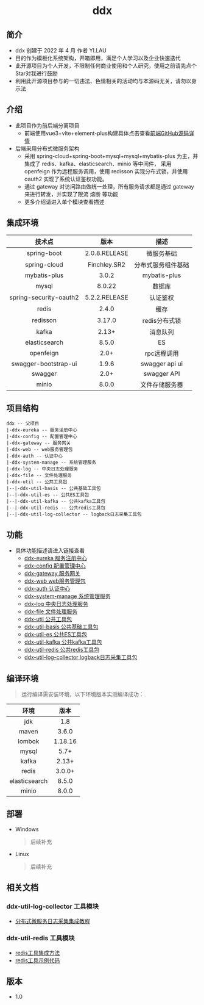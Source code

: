 <h1 align="center">ddx</h1>

## 简介
- ddx 创建于 2022 年 4 月 作者 YI.LAU 
- 目的作为模板化系统架构，开箱即用，满足个人学习以及企业快速迭代
- 此开源项目为个人开发，不限制任何商业使用和个人研究，使用之前请先点个Star对我进行鼓励
- 利用此开源项目参与的一切违法、色情相关的活动均与本源码无关，请勿以身示法

## 介绍
- 此项目作为前后端分离项目
    - 前端使用vue3+vite+element-plus构建具体点击查看[前端GitHub源码详情](https://github.com/LauYi-a/ddx-web) 
- 后端采用分布式微服务架构
    - 采用 spring-cloud+spring-boot+mysql+mysql+mybatis-plus 为主，并集成了 redis、kafka、elasticsearch、minio 等中间件，
    采用 openfeign 作为远程服务调用，使用 redisson 实现分布式锁，并使用 oauth2 实现了系统认证鉴权功能。
    - 通过 gateway 对访问路由做统一处理，所有服务请求都是通过 gateway 来进行转发，并实现了限流 熔断 等功能
    - 更多介绍请进入单个模块查看描述
## 集成环境
|  技术点   |   版本    | 描述 |
| :-----: | :-------: | :-----: |
|  spring-boot   | 2.0.8.RELEASE | 微服务基础|
|  spring-cloud  |   Finchley.SR2   | 分布式服务组件基础|
|  mybatis-plus  |   3.0.2    | mybatis-plus|
|  mysql  |  8.0.22    | 数据库
|  spring-security-oauth2  |  5.2.2.RELEASE    | 认证鉴权|
|  redis  |  2.4.0 | 缓存
|  redisson  |   3.17.0   | redis分布式锁|
|  kafka  |  2.13+    | 消息队列|
|  elasticsearch|8.5.0| ES |
|  openfeign  |  2.0+    | rpc远程调用|
|  swagger-bootstrap-ui  |  1.9.6    | swagger api ui|
|  swagger  |  2.0+    | swagger API|
|  minio  | 8.0.0  | 文件存储服务器|

## 项目结构
```
ddx -- 父项目
|-ddx-eureka -- 服务注册中心
|-ddx-config -- 配置管理中心
|-ddx-gateway -- 服务网关
|-ddx-web -- web服务管理包
|-ddx-auth -- 认证中心
|-ddx-system-manage -- 系统管理服务
|-ddx-log -- 中央日志处理服务
|-ddx-file -- 文件处理服务
|-ddx-util -- 公共工具包
|--|-ddx-util-basis -- 公共基础工具包
|--|-ddx-util-es -- 公共ES工具包
|--|-ddx-util-kafka -- 公共kafka工具包
|--|-ddx-util-redis -- 公共redis工具包
|--|-ddx-util-log-collector -- logback日志采集工具包
```

## 功能
- 具体功能描述请进入链接查看
  - [ddx-eureka 服务注册中心](https://github.com/LauYi-a/ddxs/tree/master/ddx-eureka)
  - [ddx-config 配置管理中心](https://github.com/LauYi-a/ddxs/tree/master/ddx-config)
  - [ddx-gateway 服务网关](https://github.com/LauYi-a/ddxs/tree/master/ddx-gateway)
  - [ddx-web web服务管理包](https://github.com/LauYi-a/ddxs/tree/master/ddx-web)
  - [ddx-auth 认证中心](https://github.com/LauYi-a/ddxs/tree/master/ddx-auth)
  - [ddx-system-manage 系统管理服务](https://github.com/LauYi-a/ddxs/tree/master/ddx-system-manage)
  - [ddx-log 中央日志处理服务](https://github.com/LauYi-a/ddxs/tree/master/ddx-log)
  - [ddx-file 文件处理服务](https://github.com/LauYi-a/ddxs/tree/master/ddx-file)
  - [ddx-util 公共工具包](https://github.com/LauYi-a/ddxs/tree/master/ddx-utils)
  - [ddx-util-basis 公共基础工具包](https://github.com/LauYi-a/ddxs/tree/master/ddx-util/ddx-util-basis)
  - [ddx-util-es 公共ES工具包](https://github.com/LauYi-a/ddxs/tree/master/ddx-utils/ddx-util-es)
  - [ddx-util-kafka 公共kafka工具包](https://github.com/LauYi-a/ddxs/tree/master/ddx-utils/ddx-util-kafka)
  - [ddx-util-redis 公共redis工具包](https://github.com/LauYi-a/ddxs/tree/master/ddx-utils/ddx-util-redis)
  - [ddx-util-log-collector logback日志采集工具包](https://github.com/LauYi-a/ddxs/tree/master/ddx-utils/ddx-util-log-collector)
## 编译环境

> 运行编译需安装环境，以下环境版本实测编译成功：

|  环境   |   版本    |
| :-----: | :-------: |
|  jdk   | 1.8 |
|  maven  |   3.6.0   |
|  lombok  |  1.18.16  |
|  mysql  |   5.7+    |
|  kafka  |   2.13+    |
|  redis  |   3.0.0+    |
|  elasticsearch|8.5.0|
|  minio | 8.0.0 |

## 部署
* Windows
    > 后续补充 
* Linux
    > 后续补充
## 相关文档
### ddx-util-log-collector 工具模块
- <a href="https://j0dttt306j.feishu.cn/docx/WLHVdaLxGoZRO2xkSpyc3K6SnHe" target="_blank">分布式微服务日志采集集成教程</a>
### ddx-util-redis 工具模块
- <a href="https://j0dttt306j.feishu.cn/docx/FUFjdGAu3ocjRLxsgKUcMhRAn2g" target="_blank">redis工具集成方法</a>
- <a href="https://j0dttt306j.feishu.cn/docx/A0QSdA9RJo0UY0xhtFNc71JPnJb" target="_blank">redis工具示例代码</a>
## 版本
- 1.0
